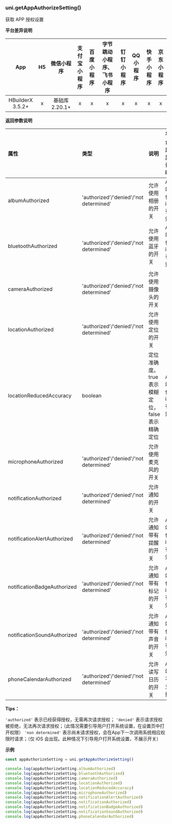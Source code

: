 ### uni.getAppAuthorizeSetting()
获取 APP 授权设置

**平台差异说明**

|App|H5|微信小程序|支付宝小程序|百度小程序|字节跳动小程序、飞书小程序|钉钉小程序|QQ小程序|快手小程序|京东小程序|
|:-:|:-:|:-:|:-:|:-:|:-:|:-:|:-:|:-:|:-:|
|HBuilderX 3.5.2+|x|基础库 2.20.1+|x|x|x|x|x|x|x|

**返回参数说明**

|属性|类型|说明|平台差异说明|
|:-|:-|:-|:-|
|albumAuthorized|'authorized'/'denied'/'not determined'|允许使用相册的开关|App 端仅 iOS 有效|
|bluetoothAuthorized|'authorized'/'denied'/'not determined'|允许使用蓝牙的开关|App 端仅 iOS 有效|
|cameraAuthorized|'authorized'/'denied'/'not determined'|允许使用摄像头的开关||
|locationAuthorized|'authorized'/'denied'/'not determined'|允许使用定位的开关||
|locationReducedAccuracy|boolean|定位准确度。true 表示模糊定位，false 表示精确定位|App 端仅 iOS 有效|
|microphoneAuthorized|'authorized'/'denied'/'not determined'|允许使用麦克风的开关|
|notificationAuthorized|'authorized'/'denied'/'not determined'|允许通知的开关||
|notificationAlertAuthorized|'authorized'/'denied'/'not determined'|允许通知带有提醒的开关|App 端仅 iOS 有效|
|notificationBadgeAuthorized|'authorized'/'denied'/'not determined'|允许通知带有标记的开关|App 端仅 iOS 有效|
|notificationSoundAuthorized|'authorized'/'denied'/'not determined'|允许通知带有声音的开关|App 端仅 iOS 有效|
|phoneCalendarAuthorized|'authorized'/'denied'/'not determined'|允许读写日历的开关|App 端不支持|

**Tips：**

`'authorized'` 表示已经获得授权，无需再次请求授权；
`'denied'` 表示请求授权被拒绝，无法再次请求授权；（此情况需要引导用户打开系统设置，在设置页中打开权限）
`'non determined'` 表示尚未请求授权，会在App下一次调用系统相应权限时请求；（仅 iOS 会出现。此种情况下引导用户打开系统设置，不展示开关）

**示例**

```javascript
const appAuthorizeSetting = uni.getAppAuthorizeSetting()

console.log(appAuthorizeSetting.albumAuthorized)
console.log(appAuthorizeSetting.bluetoothAuthorized)
console.log(appAuthorizeSetting.cameraAuthorized)
console.log(appAuthorizeSetting.locationAuthorized)
console.log(appAuthorizeSetting.locationReducedAccuracy)
console.log(appAuthorizeSetting.microphoneAuthorized)
console.log(appAuthorizeSetting.notificationAlertAuthorized)
console.log(appAuthorizeSetting.notificationAuthorized)
console.log(appAuthorizeSetting.notificationBadgeAuthorized)
console.log(appAuthorizeSetting.notificationSoundAuthorized)
console.log(appAuthorizeSetting.phoneCalendarAuthorized)
```
